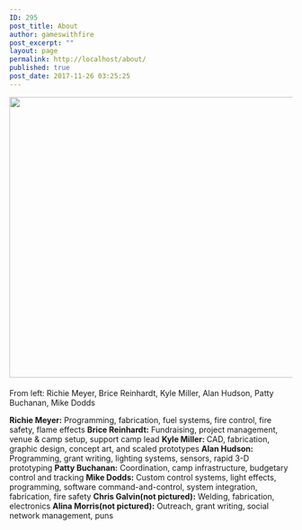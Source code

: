 ```yaml
---
ID: 295
post_title: About
author: gameswithfire
post_excerpt: ""
layout: page
permalink: http://localhost/about/
published: true
post_date: 2017-11-26 03:25:25
---
```

<img class="alignleft size-full wp-image-414" src="http://localhost/wp-content/uploads/2017/12/HellaScopeFP08-e1513903590250.jpg" alt="" width="800" height="500" style= "margin:0px 0px 5px;"/><p class="about_desc">From left: Richie Meyer, Brice Reinhardt, Kyle Miller, Alan Hudson, Patty Buchanan, Mike Dodds</p>

<strong>Richie Meyer:</strong> Programming, fabrication, fuel systems, fire control, fire safety, flame effects
<strong>Brice Reinhardt:</strong> Fundraising,  project management, venue & camp setup, support camp lead
<strong>Kyle Miller: </strong>CAD, fabrication, graphic design, concept art, and scaled prototypes
<strong>Alan Hudson:</strong> Programming, grant writing, lighting systems, sensors, rapid 3-D prototyping
<strong>Patty Buchanan:</strong> Coordination, camp infrastructure, budgetary control and tracking
<strong>Mike Dodds:</strong> Custom control systems, light effects, programming, software command-and-control, system integration, fabrication, fire safety
<strong>Chris Galvin(not pictured):</strong> Welding, fabrication, electronics
<strong>Alina Morris(not pictured):</strong> Outreach, grant writing, social network management, puns